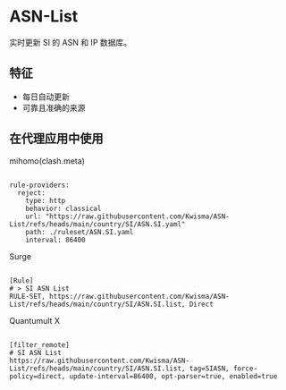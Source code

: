 
# ASN-List

实时更新 SI 的 ASN 和 IP 数据库。

## 特征

- 每日自动更新
- 可靠且准确的来源

## 在代理应用中使用

mihomo(clash.meta)

<pre><code class="language-javascript">
rule-providers:
  reject:
    type: http
    behavior: classical
    url: "https://raw.githubusercontent.com/Kwisma/ASN-List/refs/heads/main/country/SI/ASN.SI.yaml"
    path: ./ruleset/ASN.SI.yaml
    interval: 86400
</code></pre>

Surge

<pre><code class="language-javascript">
[Rule]
# > SI ASN List
RULE-SET, https://raw.githubusercontent.com/Kwisma/ASN-List/refs/heads/main/country/SI/ASN.SI.list, Direct
</code></pre>

Quantumult X

<pre><code class="language-javascript">
[filter_remote]
# SI ASN List
https://raw.githubusercontent.com/Kwisma/ASN-List/refs/heads/main/country/SI/ASN.SI.list, tag=SIASN, force-policy=direct, update-interval=86400, opt-parser=true, enabled=true
</code></pre>
